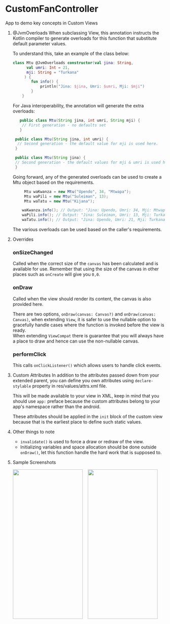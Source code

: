 # CustomFanController
App to demo key concepts in Custom Views

1. @JvmOverloads
    When subclassing View, this annotation instructs the Kotlin compiler to generate overloads for this function that substitute default parameter values.

    To understand this, take an example of the class below:

    ```Kotlin
    class Mtu @JvmOverloads constructor(val jina: String,
          val umri: Int = 21,
          mji: String = "Turkana"
         ) { 
            fun info() { 
                println("Jina: $jina, Umri: $umri, Mji: $mji")
            }
        }
   ```
   
    For Java interoperability, the annotation will generate the extra overloads:
    
    ```Java
       public class Mtu(String jina, int umri, String mji) {
        // First generation - no defaults set
       }
   ```
      ```Java
       public class Mtu(String jina, int umri) {
        // Second generation - the default value for mji is used here.
       }
   ```
      ```Java
       public class Mtu(String jina) {
       // Second generation - the default values for mji & umri is used here.
       }
   ```
   
    Going forward, any of the generated overloads can be used to create a Mtu object based on the requirements.
    ```Java
         Mtu waKwanza = new Mtu("Upendo", 34, "Mtwapa"); 
         Mtu waPili = new Mtu("Suleiman", 13); 
         Mtu waTatu = new Mtu("Kijana"); 
   
        waKwanza.info(); // Output: "Jina: Upendo, Umri: 34, Mji: Mtwapa"
        waPili.info(); // Output: "Jina: Suleiman, Umri: 13, Mji: Turkana"
        waTatu.info(); // Output: "Jina: Upendo, Umri: 21, Mji: Turkana"
   ```
   The various overloads can be used based on the caller's requirements.

2. Overrides
   ### onSizeChanged
      Called when the correct size of the `canvas` has been calculated and is available for use. Remember that using the size of the canvas in other places such as `onCreate` will give you `0,0`.

   ### onDraw
      Called when the view should render its content, the canvas is also provided here.
      
      There are two options, `onDraw(canvas: Canvas?)` and `onDraw(canvas: Canvas)`, when extending `View`, it is safer to use the nullable option to gracefully handle cases where the function is invoked before the view is ready.  
      When extending `ViewCompat` there is guarantee that you will always have a place to draw and hence can use the non-nullable canvas.

   ### performClick
      This calls `onClickListener()` which allows users to handle click events.
   
3. Custom Attributes
      In addition to the attributes passed down from your extended parent, you can define you own attributes using `declare-stylable` property in res/values/attrs.xml file.
      
      This will be made available to your view in XML, keep in mind that you should use `app:` preface because the custom attributes belong to your app's namespace rather than the android.
      
      These attributes should be applied in the `init` block of the custom view because that is the earliest place to define such static values.

4. Other things to note
   - `invalidate()` is used to force a draw or redraw of the view.
   - Initializing variables and space allocation should be done outside `onDraw()`, let this function handle the hard work that is supposed to.
   
5. Sample Screenshots

   <img src="screenshots/off_state.jpg" width="220" height="470"/>&nbsp;&nbsp;&nbsp;&nbsp;<img src="screenshots/on_state.jpg" width="220" height="470"/>
   